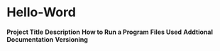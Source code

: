 # Hello-Word


**Project Title**
**Description**
**How to Run a Program**
**Files Used** 
**Addtional Documentation** 
**Versioning** 
